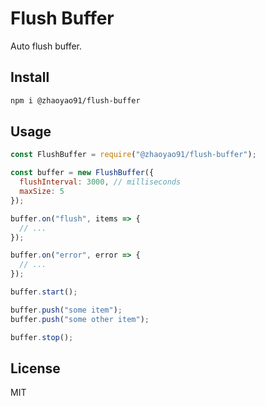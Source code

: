# Flush Buffer

Auto flush buffer.

## Install

```bash
npm i @zhaoyao91/flush-buffer
```

## Usage

```js
const FlushBuffer = require("@zhaoyao91/flush-buffer");

const buffer = new FlushBuffer({
  flushInterval: 3000, // milliseconds
  maxSize: 5
});

buffer.on("flush", items => {
  // ...
});

buffer.on("error", error => {
  // ...
});

buffer.start();

buffer.push("some item");
buffer.push("some other item");

buffer.stop();
```

## License

MIT
